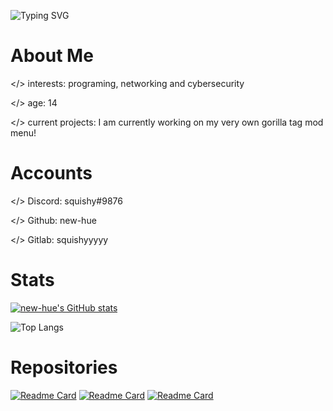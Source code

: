 ![Typing SVG](https://readme-typing-svg.herokuapp.com/?lines=Hello+World!;I'm+</squishy>;I+like+programming+and+gaming!)
# About Me
</> interests: programing, networking and cybersecurity

</> age: 14

</> current projects: I am currently working on my very own gorilla tag mod menu!
# Accounts
</> Discord: squishy#9876

</> Github: new-hue

</> Gitlab: squishyyyyy
# Stats
[![new-hue's GitHub stats](https://github-readme-stats.vercel.app/api?username=new-hue)](https://github.com/anuraghazra/github-readme-stats)

![Top Langs](https://github-readme-stats.vercel.app/api/top-langs/?username=new-hue)

# Repositories
[![Readme Card](https://github-readme-stats.vercel.app/api/pin/?username=new-hue&repo=squishys-menu)](https://github.com/anuraghazra/github-readme-stats)
[![Readme Card](https://github-readme-stats.vercel.app/api/pin/?username=new-hue&repo=gtag-files)](https://github.com/anuraghazra/github-readme-stats)
[![Readme Card](https://github-readme-stats.vercel.app/api/pin/?username=new-hue&repo=nuke-bot)](https://github.com/anuraghazra/github-readme-stats)
